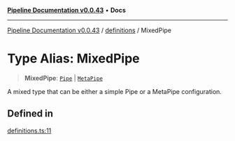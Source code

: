 [**Pipeline Documentation v0.0.43**](../../README.md) • **Docs**

***

[Pipeline Documentation v0.0.43](../../modules.md) / [definitions](../README.md) / MixedPipe

# Type Alias: MixedPipe

> **MixedPipe**: [`Pipe`](Pipe.md) \| [`MetaPipe`](../interfaces/MetaPipe.md)

A mixed type that can be either a simple Pipe or a MetaPipe configuration.

## Defined in

[definitions.ts:11](https://github.com/stonemjs/pipeline/blob/b0cce491d02e84a282eddf56874b02f5e8e7e66d/src/definitions.ts#L11)
